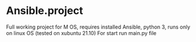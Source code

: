 # Ansible.project
Full working project for M OS, requires installed Ansible, python 3, runs only on linux OS (tested on xubuntu 21.10) 
For start run main.py file

